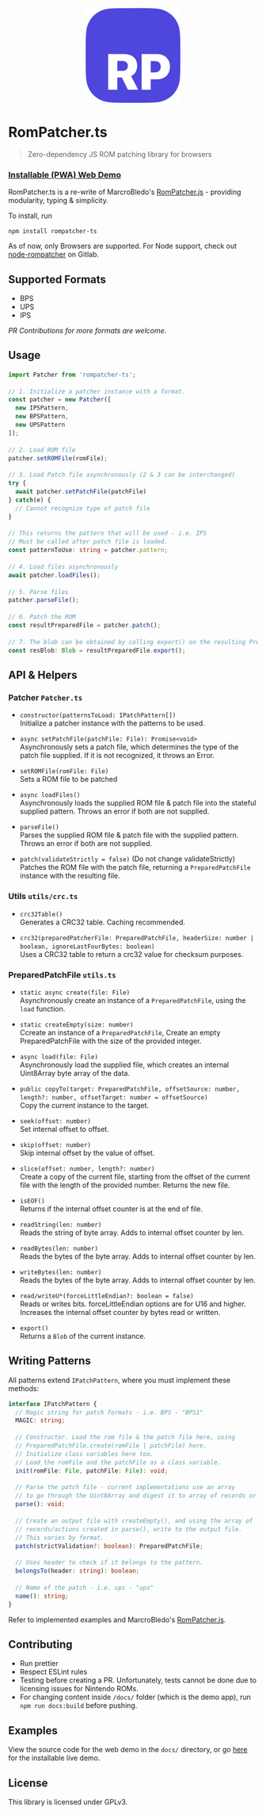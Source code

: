 <p align="center">
  <img src="docs/public/android-chrome-192x192.png" />
</p>

# RomPatcher.ts
> Zero-dependency JS ROM patching library for browsers

### [Installable (PWA) Web Demo]()

RomPatcher.ts is a re-write of MarcroBledo's [RomPatcher.js](https://www.marcrobledo.com/RomPatcher.js/) - providing modularity, typing & simplicity.

To install, run

```npm
npm install rompatcher-ts
```

As of now, only Browsers are supported. For Node support, check out [node-rompatcher](https://gitlab.com/hearthero/node-rompatcher/-/blob/master/package.json) on Gitlab.

## Supported Formats

- BPS
- UPS
- IPS

*PR Contributions for more formats are welcome.*

## Usage

```typescript
import Patcher from 'rompatcher-ts';

// 1. Initialize a patcher instance with a format.
const patcher = new Patcher([
  new IPSPattern,
  new BPSPattern,
  new UPSPattern
]);

// 2. Load ROM file
patcher.setROMFile(romFile);

// 3. Load Patch file asynchronously (2 & 3 can be interchanged)
try {
  await patcher.setPatchFile(patchFile)
} catch(e) {
  // Cannot recognize type of patch file
}

// This returns the pattern that will be used - i.e. IPS
// Must be called after patch file is loaded.
const patternToUse: string = patcher.pattern;

// 4. Load files asynchronously
await patcher.loadFiles();

// 5. Parse files
patcher.parseFile();

// 6. Patch the ROM
const resultPreparedFile = patcher.patch();

// 7. The blob can be obtained by calling export() on the resulting PreparedPatchFile.
const resBlob: Blob = resultPreparedFile.export();

```

## API & Helpers

### Patcher `Patcher.ts`
- `constructor(patternsToLoad: IPatchPattern[])` <br>
Initialize a patcher instance with the patterns to be used.


- `async setPatchFile(patchFile: File): Promise<void>` <br>
Asynchronously sets a patch file, which determines the type of the patch file supplied. If it is not recognized, it throws an Error.


- `setROMFile(romFile: File)` <br>
Sets a ROM file to be patched


- `async loadFiles()` <br>
Asynchronously loads the supplied ROM file & patch file into the stateful supplied pattern. Throws an error if both are not supplied.


- `parseFile()` <br>
Parses the supplied ROM file & patch file with the supplied pattern. Throws an error if both are not supplied.


- `patch(validateStrictly = false)` (Do not change validateStrictly) <br>
Patches the ROM file with the patch file, returning a `PreparedPatchFile` instance with the resulting file.

### Utils `utils/crc.ts`

- `crc32Table()` <br>
Generates a CRC32 table. Caching recommended.


- `crc32(preparedPatcherFile: PreparedPatchFile, headerSize: number | boolean, ignoreLastFourBytes: boolean)` <br>
Uses a CRC32 table to return a crc32 value for checksum purposes.

### PreparedPatchFile `utils.ts`

- `static async create(file: File)` <br>
Asynchronously create an instance of a `PreparedPatchFile`, using the `load` function.


- `static createEmpty(size: number)` <br>
Ccreate an instance of a `PreparedPatchFile`, Create an empty PreparedPatchFile with the size of the provided integer.


- `async load(file: File)` <br>
Asynchronously load the supplied file, which creates an internal Uint8Array byte array of the data.


- `public copyTo(target: PreparedPatchFile, offsetSource: number, length?: number, offsetTarget: number = offsetSource)` <br>
Copy the current instance to the target.


- `seek(offset: number)` <br>
Set internal offset to offset.


- `skip(offset: number)` <br>
Skip internal offset by the value of offset.


- `slice(offset: number, length?: number)` <br>
Create a copy of the current file, starting from the offset of the current file with the length of the provided number. Returns the new file.

- `isEOF()` <br>
Returns if the internal offset counter is at the end of file.


- `readString(len: number)` <br>
Reads the string of byte array. Adds to internal offset counter by len.


- `readBytes(len: number)` <br>
Reads the bytes of the byte array. Adds to internal offset counter by len.


- `writeBytes(len: number)` <br>
Reads the bytes of the byte array. Adds to internal offset counter by len.


- `read/writeU*(forceLittleEndian?: boolean = false)` <br>
Reads or writes bits. forceLittleEndian options are for U16 and higher. Increases the internal offset counter by bytes read or written.


- `export()` <br>
Returns a `Blob` of the current instance.

## Writing Patterns

All patterns extend `IPatchPattern`, where you must implement these methods:

```typescript
interface IPatchPattern {
  // Magic string for patch formats - i.e. BPS - "BPS1"
  MAGIC: string;

  // Constructor. Load the rom file & the patch file here, using
  // PreparedPatchFile.create(romFile | patchFile) here.
  // Initialize class variables here too.
  // Load the romFile and the patchFile as a class variable.
  init(romFile: File, patchFile: File): void;

  // Parse the patch file - current implementations use an array
  // to go through the Uint8Array and digest it to array of records or actions.
  parse(): void;

  // Create an output file with createEmpty(), and using the array of
  // records/actions created in parse(), write to the output file.
  // This varies by format.
  patch(strictValidation?: boolean): PreparedPatchFile;

  // Uses header to check if it belongs to the pattern.
  belongsTo(header: string): boolean;

  // Name of the patch - i.e. ups - "ups"
  name(): string;
}
```

Refer to implemented examples and MarcroBledo's [RomPatcher.js](https://www.marcrobledo.com/RomPatcher.js/).

## Contributing

- Run prettier
- Respect ESLint rules
- Testing before creating a PR. Unfortunately, tests cannot be done due to licensing issues for Nintendo ROMs.
- For changing content inside `/docs/` folder (which is the demo app), run `npm run docs:build` before pushing.

## Examples

View the source code for the web demo in the `docs/` directory, or go [here]() for the installable live demo.

## License

This library is licensed under GPLv3.
